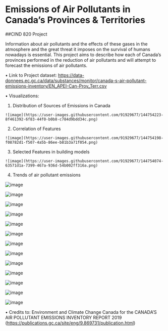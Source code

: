 # Emissions of Air Pollutants in Canada’s Provinces & Territories
##CIND 820 Project

Information about air pollutants and the effects of these gases in the atmosphere and the great threat it imposes on the survival of humans nowadays is essential.
This project aims to describe how each of Canada’s provinces performed in the reduction of air pollutants and will attempt to forecast the emissions of air pollutants.

•	Link to Project dataset:  https://data-donnees.ec.gc.ca/data/substances/monitor/canada-s-air-pollutant-emissions-inventory/EN_APEI-Can-Prov_Terr.csv

•	Visualizations:

  1.  Distribution of Sources of Emissions in Canada
 
    ![image](https://user-images.githubusercontent.com/91929677/144754223-8f461392-6f83-44f0-b0b8-c784d9bdd34c.png)

  2.  Correlation of Features

    ![image](https://user-images.githubusercontent.com/91929677/144754198-f08782d1-f507-4a5b-86ee-b81b3a71f054.png)
    

  3.  Selected Features in building models
    
    ![image](https://user-images.githubusercontent.com/91929677/144754074-63571d1a-7399-467a-936d-54b002ff316a.png)
  
  4.  Trends of air pollutant emissions
   
   ![image](https://user-images.githubusercontent.com/91929677/140854401-dffd1982-c1b4-4e00-9910-6a5219ef34c1.png)

   ![image](https://user-images.githubusercontent.com/91929677/140854431-b7a293c2-3f84-465d-b9dc-c77d9728e7b1.png)

   ![image](https://user-images.githubusercontent.com/91929677/140854550-55871664-a771-45df-81fd-ebbe3a0a2e5b.png)

   ![image](https://user-images.githubusercontent.com/91929677/140854575-028e3ea4-1939-4ddc-9a9d-1f9c03849e78.png)

   ![image](https://user-images.githubusercontent.com/91929677/140854621-836d1b6f-2666-4a00-8b89-2931e95ad1a5.png)

   ![image](https://user-images.githubusercontent.com/91929677/140854657-a05e4d50-c439-4747-a285-d84d5ea71af7.png)

   ![image](https://user-images.githubusercontent.com/91929677/140854683-09ef3e18-65af-4979-87af-e0aea7f5d16b.png)

   ![image](https://user-images.githubusercontent.com/91929677/140854713-14621364-dcce-42e9-892a-3f7430645b73.png)

   ![image](https://user-images.githubusercontent.com/91929677/140854749-651f742e-0fc4-4cd3-9d26-3bf3c8b26fe2.png)

   ![image](https://user-images.githubusercontent.com/91929677/140854850-74f53825-33e7-43d6-a8e6-b2fe11d596d1.png)

   ![image](https://user-images.githubusercontent.com/91929677/140854887-bb387a97-58d9-4c5f-bc98-6622febb4a6f.png)

   ![image](https://user-images.githubusercontent.com/91929677/140854922-2bfebe5f-ea75-45a4-8d33-855b3914f22f.png)

   ![image](https://user-images.githubusercontent.com/91929677/140854963-a11843a7-088a-4d8f-9828-b77c2dad553c.png)


•	Credits to:
  Environment and Climate Change Canada for the CANADA’S AIR POLLUTANT EMISSIONS INVENTORY REPORT 2019 (https://publications.gc.ca/site/eng/9.869731/publication.html)
